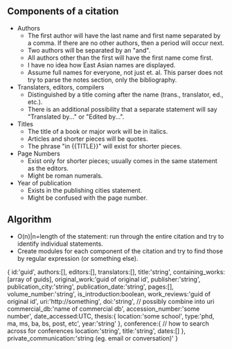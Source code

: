 ## Components of a citation
* Authors
	* The first author will have the last name and first name separated by a comma. If there are no other authors, then a period will occur next.
	* Two authors will be separated by an "and".
	* All authors other than the first will have the first name come first.
	* I have no idea how East Asian names are displayed.
	* Assume full names for everyone, not just et. al. This parser does not try to parse the notes section, only the bibliography.
* Translaters, editors, compilers
	* Distinguished by a title coming after the name (trans., translator, ed., etc.).
	* There is an additional possibility that a separate statement will say "Translated by..." or "Edited by...".
* Titles
	* The title of a book or major work will be in italics.
	* Articles and shorter pieces will be quotes.
	* The phrase "in {{TITLE}}" will exist for shorter pieces.
* Page Numbers
	* Exist only for shorter pieces; usually comes in the same statement as the editors.
	* Might be roman numerals.
* Year of publication
	* Exists in the publishing cities statement.
	* Might be confused with the page number.

## Algorithm
* O(n)|n=length of the statement: run through the entire citation and try to identify individual statements.
* Create modules for each component of the citation and try to find those by regular expression (or something else).

{
	id:'guid',
	authors:[],
	editors:[],
	translators:[],
	title:'string',
	containing_works:[array of guids],
	original_work:'guid of original id',
	publisher:'string',
	publication_city:'string',
	publication_date:'string',
	pages:[],
	volume_number:'string',
	is_introduction:boolean,
	work_reviews:'guid of original id',
	uri:'http://something',
	doi:'string', // possibly combine into uri
	commercial_db:'name of commercial db',
	accession_number:'some number',
	date_accessed:UTC,
	thesis:{
		location:'some school',
		type:'phd, ma, ms, ba, bs, post, etc',
		year:'string'
	},
	conference:{ // how to search across for conferences
		location:'string',
		title:'string',
		dates:[]
	},
	private_communication:'string (eg. email or conversation)'
}

